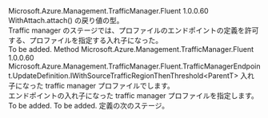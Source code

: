<Type Name="IWithNestedProfile&lt;ParentT&gt;" FullName="Microsoft.Azure.Management.TrafficManager.Fluent.TrafficManagerEndpoint.UpdateDefinition.IWithNestedProfile&lt;ParentT&gt;">
  <TypeSignature Language="C#" Value="public interface IWithNestedProfile&lt;ParentT&gt;" />
  <TypeSignature Language="ILAsm" Value=".class public interface auto ansi abstract IWithNestedProfile`1&lt;ParentT&gt;" />
  <TypeSignature Language="DocId" Value="T:Microsoft.Azure.Management.TrafficManager.Fluent.TrafficManagerEndpoint.UpdateDefinition.IWithNestedProfile`1" />
  <TypeSignature Language="VB.NET" Value="Public Interface IWithNestedProfile(Of ParentT)" />
  <TypeSignature Language="F#" Value="type IWithNestedProfile&lt;'ParentT&gt; = interface" />
  <AssemblyInfo>
    <AssemblyName>Microsoft.Azure.Management.TrafficManager.Fluent</AssemblyName>
    <AssemblyVersion>1.0.0.60</AssemblyVersion>
  </AssemblyInfo>
  <TypeParameters>
    <TypeParameter Name="ParentT" />
  </TypeParameters>
  <Interfaces />
  <Docs>
    <typeparam name="ParentT">WithAttach.attach() の戻り値の型。</typeparam>
    <summary>
            Traffic manager のステージでは、プロファイルのエンドポイントの定義を許可する、プロファイルを指定する入れ子になった。
            </summary>
    <remarks>To be added.</remarks>
  </Docs>
  <Members>
    <Member MemberName="ToProfile">
      <MemberSignature Language="C#" Value="public Microsoft.Azure.Management.TrafficManager.Fluent.TrafficManagerEndpoint.UpdateDefinition.IWithSourceTrafficRegionThenThreshold&lt;ParentT&gt; ToProfile (Microsoft.Azure.Management.TrafficManager.Fluent.ITrafficManagerProfile profile);" />
      <MemberSignature Language="ILAsm" Value=".method public hidebysig newslot virtual instance class Microsoft.Azure.Management.TrafficManager.Fluent.TrafficManagerEndpoint.UpdateDefinition.IWithSourceTrafficRegionThenThreshold`1&lt;!ParentT&gt; ToProfile(class Microsoft.Azure.Management.TrafficManager.Fluent.ITrafficManagerProfile profile) cil managed" />
      <MemberSignature Language="DocId" Value="M:Microsoft.Azure.Management.TrafficManager.Fluent.TrafficManagerEndpoint.UpdateDefinition.IWithNestedProfile`1.ToProfile(Microsoft.Azure.Management.TrafficManager.Fluent.ITrafficManagerProfile)" />
      <MemberSignature Language="VB.NET" Value="Public Function ToProfile (profile As ITrafficManagerProfile) As IWithSourceTrafficRegionThenThreshold(Of ParentT)" />
      <MemberSignature Language="F#" Value="abstract member ToProfile : Microsoft.Azure.Management.TrafficManager.Fluent.ITrafficManagerProfile -&gt; Microsoft.Azure.Management.TrafficManager.Fluent.TrafficManagerEndpoint.UpdateDefinition.IWithSourceTrafficRegionThenThreshold&lt;'ParentT&gt;" Usage="iWithNestedProfile.ToProfile profile" />
      <MemberType>Method</MemberType>
      <AssemblyInfo>
        <AssemblyName>Microsoft.Azure.Management.TrafficManager.Fluent</AssemblyName>
        <AssemblyVersion>1.0.0.60</AssemblyVersion>
      </AssemblyInfo>
      <ReturnValue>
        <ReturnType>Microsoft.Azure.Management.TrafficManager.Fluent.TrafficManagerEndpoint.UpdateDefinition.IWithSourceTrafficRegionThenThreshold&lt;ParentT&gt;</ReturnType>
      </ReturnValue>
      <Parameters>
        <Parameter Name="profile" Type="Microsoft.Azure.Management.TrafficManager.Fluent.ITrafficManagerProfile" />
      </Parameters>
      <Docs>
        <param name="profile">入れ子になった traffic manager プロファイルでします。</param>
        <summary>
            エンドポイントの入れ子になった traffic manager プロファイルを指定します。
            </summary>
        <returns>To be added.</returns>
        <remarks>To be added.</remarks>
        <return>定義の次のステージ。</return>
      </Docs>
    </Member>
  </Members>
</Type>